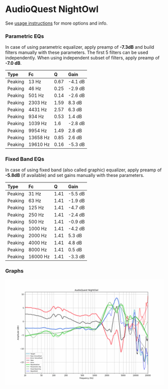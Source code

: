 # AudioQuest NightOwl
See [usage instructions](https://github.com/jaakkopasanen/AutoEq#usage) for more options and info.

### Parametric EQs
In case of using parametric equalizer, apply preamp of **-7.3dB** and build filters manually
with these parameters. The first 5 filters can be used independently.
When using independent subset of filters, apply preamp of **-7.0 dB**.

| Type    | Fc       |    Q | Gain    |
|:--------|:---------|:-----|:--------|
| Peaking | 13 Hz    | 0.67 | -4.1 dB |
| Peaking | 46 Hz    | 0.25 | -2.9 dB |
| Peaking | 501 Hz   | 0.14 | -2.6 dB |
| Peaking | 2303 Hz  | 1.59 | 8.3 dB  |
| Peaking | 4431 Hz  | 2.57 | 6.3 dB  |
| Peaking | 934 Hz   | 0.53 | 1.4 dB  |
| Peaking | 1039 Hz  | 1.6  | -2.8 dB |
| Peaking | 9954 Hz  | 1.49 | 2.8 dB  |
| Peaking | 13658 Hz | 0.85 | 2.6 dB  |
| Peaking | 19610 Hz | 0.16 | -5.3 dB |

### Fixed Band EQs
In case of using fixed band (also called graphic) equalizer, apply preamp of **-5.8dB**
(if available) and set gains manually with these parameters.

| Type    | Fc       |    Q | Gain    |
|:--------|:---------|:-----|:--------|
| Peaking | 31 Hz    | 1.41 | -5.5 dB |
| Peaking | 63 Hz    | 1.41 | -1.9 dB |
| Peaking | 125 Hz   | 1.41 | -4.7 dB |
| Peaking | 250 Hz   | 1.41 | -2.4 dB |
| Peaking | 500 Hz   | 1.41 | -0.9 dB |
| Peaking | 1000 Hz  | 1.41 | -4.2 dB |
| Peaking | 2000 Hz  | 1.41 | 5.3 dB  |
| Peaking | 4000 Hz  | 1.41 | 4.8 dB  |
| Peaking | 8000 Hz  | 1.41 | 0.5 dB  |
| Peaking | 16000 Hz | 1.41 | -3.3 dB |

### Graphs
![](./AudioQuest%20NightOwl.png)